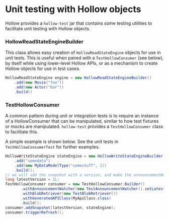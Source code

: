 # Unit testing with Hollow objects

Hollow provides a `hollow-test` jar that contains some testing utilities to facilitate unit testing with Hollow objects.

### HollowReadStateEngineBuilder

This class allows easy creation of `HollowReadStateEngine` objects for use in unit tests. This is useful when paired with a `TestHollowConsumer` (see below), by itself while using lower-level Hollow APIs, or as a mechanism to create Hollow objects for use in test cases.

```java
HollowReadStateEngine engine = new HollowReadStateEngineBuilder()
    .add(new Movie("foo"))
    .add(new Actor("bar"))
    .build()
```

### TestHollowConsumer

A common pattern during unit or integration tests is to require an instance of a HollowConsumer that can be manipulated, similar to how test fixtures or mocks are manipulated. `hollow-test` provides a `TestHollowConsumer` class to facilitate this.

A simple example is shown below. See the unit tests in `TestHollowConsumerTest` for further examples.

```java
HollowWriteStateEngine stateEngine = new HollowWriteStateEngineBuilder()
    .add("somedata")
    .add(new MyDataModelType("somestuff", 2))
    .build();
// we will add the snapshot with a version, and make the announcementWatcher see this version
long latestVersion = 1L;
TestHollowConsumer consumer = new TestHollowConsumer.Builder()
       .withAnnouncementWatcher(new TestAnnouncementWatcher().setLatestVersion(latestVersion))
       .withBlobRetriever(new TestBlobRetriever())
       .withGeneratedAPIClass(MyApiClass.class)
       .build();
consumer.addSnapshot(latestVersion, stateEngine);
consumer.triggerRefresh();
```
